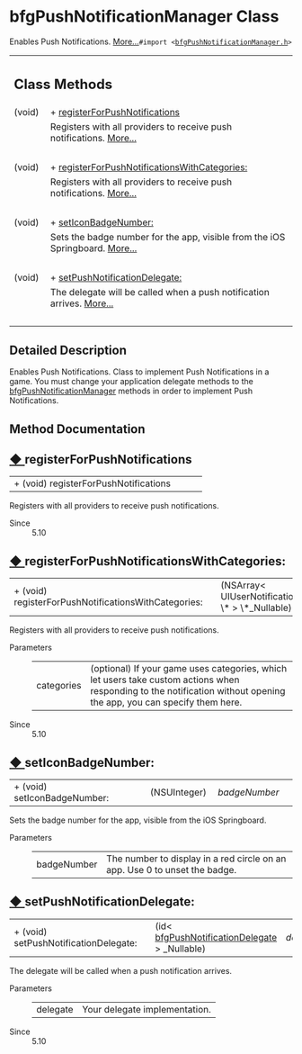   
# bfgPushNotificationManager Class 

<div class="contents">Enables Push Notifications.    <a href="interfacebfg_push_notification_manager.html#details">More...</a><code>#import &lt;<a class="el" href="bfg_push_notification_manager_8h_source.html">bfgPushNotificationManager.h</a>&gt;</code><table class="memberdecls"><tr class="heading"><td colspan="2"><h2 class="groupheader"><a id="pub-static-methods" name="pub-static-methods"></a> Class Methods</h2></td></tr><tr class="memitem:adc8ef2d435b41dc5403e5d082fb064a1"><td class="memItemLeft" align="right" valign="top">(void)&#160;</td><td class="memItemRight" valign="bottom">+ <a class="el" href="interfacebfg_push_notification_manager.html#adc8ef2d435b41dc5403e5d082fb064a1">registerForPushNotifications</a></td></tr><tr class="memdesc:adc8ef2d435b41dc5403e5d082fb064a1"><td class="mdescLeft">&#160;</td><td class="mdescRight">Registers with all providers to receive push notifications.  <a href="interfacebfg_push_notification_manager.html#adc8ef2d435b41dc5403e5d082fb064a1">More...</a><br /></td></tr><tr class="separator:adc8ef2d435b41dc5403e5d082fb064a1"><td class="memSeparator" colspan="2">&#160;</td></tr><tr class="memitem:a9e56bf5f669bbd53070ccc5fccf24d33"><td class="memItemLeft" align="right" valign="top">(void)&#160;</td><td class="memItemRight" valign="bottom">+ <a class="el" href="interfacebfg_push_notification_manager.html#a9e56bf5f669bbd53070ccc5fccf24d33">registerForPushNotificationsWithCategories:</a></td></tr><tr class="memdesc:a9e56bf5f669bbd53070ccc5fccf24d33"><td class="mdescLeft">&#160;</td><td class="mdescRight">Registers with all providers to receive push notifications.  <a href="interfacebfg_push_notification_manager.html#a9e56bf5f669bbd53070ccc5fccf24d33">More...</a><br /></td></tr><tr class="separator:a9e56bf5f669bbd53070ccc5fccf24d33"><td class="memSeparator" colspan="2">&#160;</td></tr><tr class="memitem:a5ca7d613a7b55fde586205b32e3be2ad"><td class="memItemLeft" align="right" valign="top">(void)&#160;</td><td class="memItemRight" valign="bottom">+ <a class="el" href="interfacebfg_push_notification_manager.html#a5ca7d613a7b55fde586205b32e3be2ad">setIconBadgeNumber:</a></td></tr><tr class="memdesc:a5ca7d613a7b55fde586205b32e3be2ad"><td class="mdescLeft">&#160;</td><td class="mdescRight">Sets the badge number for the app, visible from the iOS Springboard.  <a href="interfacebfg_push_notification_manager.html#a5ca7d613a7b55fde586205b32e3be2ad">More...</a><br /></td></tr><tr class="separator:a5ca7d613a7b55fde586205b32e3be2ad"><td class="memSeparator" colspan="2">&#160;</td></tr><tr class="memitem:a87d7868876e47a0e378940b48b646dd8"><td class="memItemLeft" align="right" valign="top">(void)&#160;</td><td class="memItemRight" valign="bottom">+ <a class="el" href="interfacebfg_push_notification_manager.html#a87d7868876e47a0e378940b48b646dd8">setPushNotificationDelegate:</a></td></tr><tr class="memdesc:a87d7868876e47a0e378940b48b646dd8"><td class="mdescLeft">&#160;</td><td class="mdescRight">The delegate will be called when a push notification arrives.  <a href="interfacebfg_push_notification_manager.html#a87d7868876e47a0e378940b48b646dd8">More...</a><br /></td></tr><tr class="separator:a87d7868876e47a0e378940b48b646dd8"><td class="memSeparator" colspan="2">&#160;</td></tr></table><a name="details" id="details"></a><h2 class="groupheader">Detailed Description</h2><div class="textblock">Enables Push Notifications. Class to implement Push Notifications in a game. You must change your application delegate methods to the <a class="el" href="interfacebfg_push_notification_manager.html" title="Enables Push Notifications.">bfgPushNotificationManager</a> methods in order to implement Push Notifications. </div><h2 class="groupheader">Method Documentation</h2><a id="adc8ef2d435b41dc5403e5d082fb064a1" name="adc8ef2d435b41dc5403e5d082fb064a1"></a><h2 class="memtitle"><span class="permalink"><a href="#adc8ef2d435b41dc5403e5d082fb064a1">&#9670;&nbsp;</a></span>registerForPushNotifications</h2><div class="memitem"><div class="memproto"><table class="memname"><tr><td class="memname">+ (void) registerForPushNotifications </td><td></td><td class="paramname"></td><td></td></tr></table></div><div class="memdoc">Registers with all providers to receive push notifications. <dl class="section since"><dt>Since</dt><dd>5.10 </dd></dl></div></div><a id="a9e56bf5f669bbd53070ccc5fccf24d33" name="a9e56bf5f669bbd53070ccc5fccf24d33"></a><h2 class="memtitle"><span class="permalink"><a href="#a9e56bf5f669bbd53070ccc5fccf24d33">&#9670;&nbsp;</a></span>registerForPushNotificationsWithCategories:</h2><div class="memitem"><div class="memproto"><table class="memname"><tr><td class="memname">+ (void) registerForPushNotificationsWithCategories: </td><td></td><td class="paramtype">(NSArray&lt; UIUserNotificationCategory \* &gt; \*_Nullable)&#160;</td><td class="paramname"><em>categories</em></td><td></td></tr></table></div><div class="memdoc">Registers with all providers to receive push notifications. <dl class="params"><dt>Parameters</dt><dd><table class="params"><tr><td class="paramname">categories</td><td>(optional) If your game uses categories, which let users take custom actions when responding to the notification without opening the app, you can specify them here.</td></tr></table></dd></dl><dl class="section since"><dt>Since</dt><dd>5.10 </dd></dl></div></div><a id="a5ca7d613a7b55fde586205b32e3be2ad" name="a5ca7d613a7b55fde586205b32e3be2ad"></a><h2 class="memtitle"><span class="permalink"><a href="#a5ca7d613a7b55fde586205b32e3be2ad">&#9670;&nbsp;</a></span>setIconBadgeNumber:</h2><div class="memitem"><div class="memproto"><table class="memname"><tr><td class="memname">+ (void) setIconBadgeNumber: </td><td></td><td class="paramtype">(NSUInteger)&#160;</td><td class="paramname"><em>badgeNumber</em></td><td></td></tr></table></div><div class="memdoc">Sets the badge number for the app, visible from the iOS Springboard. <dl class="params"><dt>Parameters</dt><dd><table class="params"><tr><td class="paramname">badgeNumber</td><td>The number to display in a red circle on an app. Use 0 to unset the badge. </td></tr></table></dd></dl></div></div><a id="a87d7868876e47a0e378940b48b646dd8" name="a87d7868876e47a0e378940b48b646dd8"></a><h2 class="memtitle"><span class="permalink"><a href="#a87d7868876e47a0e378940b48b646dd8">&#9670;&nbsp;</a></span>setPushNotificationDelegate:</h2><div class="memitem"><div class="memproto"><table class="memname"><tr><td class="memname">+ (void) setPushNotificationDelegate: </td><td></td><td class="paramtype">(id&lt; <a class="el" href="protocolbfg_push_notification_delegate-p.html">bfgPushNotificationDelegate</a> &gt; _Nullable)&#160;</td><td class="paramname"><em>delegate</em></td><td></td></tr></table></div><div class="memdoc">The delegate will be called when a push notification arrives. <dl class="params"><dt>Parameters</dt><dd><table class="params"><tr><td class="paramname">delegate</td><td>Your delegate implementation.</td></tr></table></dd></dl><dl class="section since"><dt>Since</dt><dd>5.10 </dd></dl></div></div></div> 
